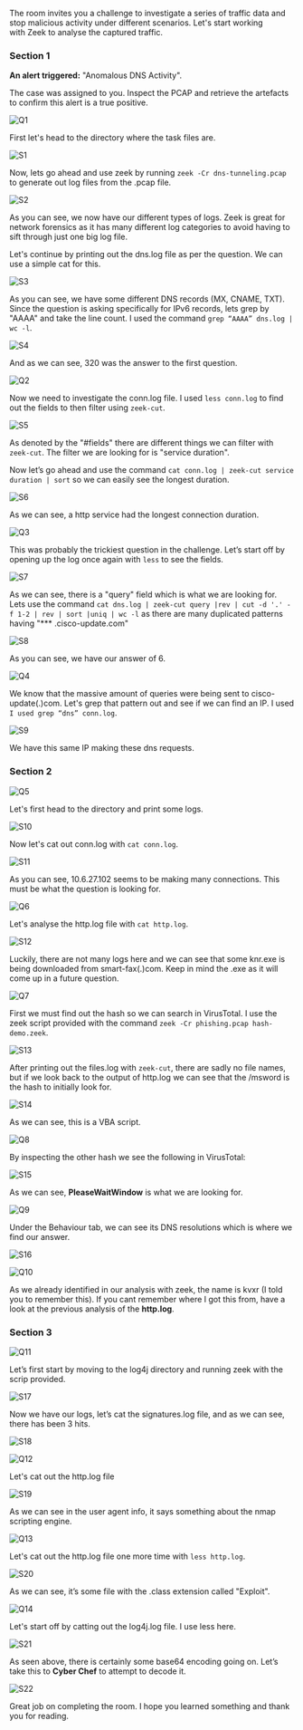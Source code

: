 The room invites you a challenge to investigate a series of traffic data and stop malicious activity under different scenarios. Let's start working with Zeek to analyse the captured traffic.

### Section 1

**An alert triggered:** "Anomalous DNS Activity".

The case was assigned to you. Inspect the PCAP and retrieve the artefacts to confirm this alert is a true positive.



![Q1](/images/Q1.png)

First let's head to the directory where the task files are.

![S1](/images/S1.png)

Now, lets go ahead and use zeek by running `zeek -Cr dns-tunneling.pcap` to generate out log files from the .pcap file.

![S2](/images/S2.png)

As you can see, we now have our different types of logs. Zeek is great for network forensics as it has many different log categories to avoid having to sift through just one big log file. 

Let's continue by printing out the dns.log file as per the question. We can use a simple cat for this.

![S3](/images/S3.png)

As you can see, we have some different DNS records (MX, CNAME, TXT). Since the question is asking specifically for IPv6 records, lets grep by "AAAA" and take the line count. I used the command `grep “AAAA” dns.log | wc -l`.

![S4](/images/S4.png)

And as we can see, 320 was the answer to the first question.



![Q2](/images/Q2.png)

Now we need to investigate the conn.log file. I used `less conn.log` to find out the fields to then filter using `zeek-cut`. 

![S5](/images/S5.png)

As denoted by the "#fields" there are different things we can filter with `zeek-cut`. The filter we are looking for is "service duration".

Now let’s go ahead and use the command `cat conn.log | zeek-cut service duration | sort` so we can easily see the longest duration.

![S6](/images/S6.png)

As we can see, a http service had the longest connection duration.



![Q3](/images/Q3.png)

This was probably the trickiest question in the challenge. Let’s start off by opening up the log once again with `less` to see the fields.

![S7](/images/S7.png)

As we can see, there is a "query" field which is what we are looking for. Lets use the command `cat dns.log | zeek-cut query |rev | cut -d '.' -f 1-2 | rev | sort |uniq | wc -l` as there are many duplicated patterns having "*** .cisco-update.com"

![S8](/images/S8.png)

As you can see, we have our answer of 6.



![Q4](/images/Q4.png)

We know that the massive amount of queries were being sent to cisco-update(.)com. Let's grep that pattern out and see if we can find an IP. I used `I used grep “dns” conn.log`.

![S9](/images/S9.png)

We have this same IP making these dns requests.

### Section 2



![Q5](/images/Q5.png)

Let's first head to the directory and print some logs.

![S10](/images/S10.png)

Now let's cat out conn.log with `cat conn.log`.

![S11](/images/S11.png)

As you can see, 10.6.27.102 seems to be making many connections. This must be what the question is looking for.



![Q6](/images/Q6.png)

Let's analyse the http.log file with `cat http.log`.

![S12](/images/S12.png)

Luckily, there are not many logs here and we can see that some knr.exe is being downloaded from smart-fax(.)com. Keep in mind the .exe as it will come up in a future question.



![Q7](/images/Q7.png)

First we must find out the hash so we can search in VirusTotal. I use the zeek script provided with the command `zeek -Cr phishing.pcap hash-demo.zeek`.

![S13](/images/S13.png)

After printing out the files.log with `zeek-cut`, there are sadly no file names, but if we look back to the output of http.log we can see that the /msword is the hash to initially look for.

![S14](/images/S14.png)

As we can see, this is a VBA script.



![Q8](/images/Q8.png)

By inspecting the other hash we see the following in VirusTotal:

![S15](/images/S15.png)

As we can see, **PleaseWaitWindow** is what we are looking for.



![Q9](/images/Q9.png)

Under the Behaviour tab, we can see its DNS resolutions which is where we find our answer.

![S16](/images/S16.png)



![Q10](/images/Q10.png)

As we already identified in our analysis with zeek, the name is kvxr (I told you to remember this). If you cant remember where I got this from, have a look at the previous analysis of the **http.log**.

### Section 3



![Q11](/images/Q11.png)

Let’s first start by moving to the log4j directory and running zeek with the scrip provided.

![S17](/images/S17.png)

Now we have our logs, let’s cat the signatures.log file, and as we can see, there has been 3 hits.

![S18](/images/S18.png)



![Q12](/images/Q12.png)

Let's cat out the http.log file

![S19](/images/S19.png)

As we can see in the user agent info, it says something about the nmap scripting engine.



![Q13](/images/Q13.png)

Let's cat out the http.log file one more time with `less http.log`.

![S20](/images/S20.png)

As we can see, it’s some file with the .class extension called "Exploit".



![Q14](/images/Q14.png)

Let's start off by catting out the log4j.log file. I use less here.

![S21](/images/S22.png)

As seen above, there is certainly some base64 encoding going on. Let’s take this to **Cyber Chef** to attempt to decode it.

![S22](/images/S22.png)

Great job on completing the room. I hope you learned something and thank you for reading.